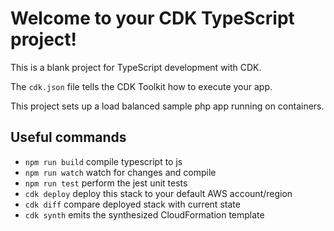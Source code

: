 # Welcome to your CDK TypeScript project!

This is a blank project for TypeScript development with CDK.

The `cdk.json` file tells the CDK Toolkit how to execute your app.

This project sets up a load balanced sample php app running on containers.

## Useful commands

 * `npm run build`   compile typescript to js
 * `npm run watch`   watch for changes and compile
 * `npm run test`    perform the jest unit tests
 * `cdk deploy`      deploy this stack to your default AWS account/region
 * `cdk diff`        compare deployed stack with current state
 * `cdk synth`       emits the synthesized CloudFormation template
